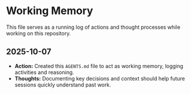 # Working Memory

This file serves as a running log of actions and thought processes while working on this repository.

## 2025-10-07
- **Action:** Created this `AGENTS.md` file to act as working memory, logging activities and reasoning.
- **Thoughts:** Documenting key decisions and context should help future sessions quickly understand past work.
